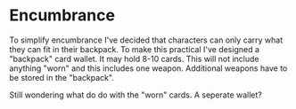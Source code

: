 # Encumbrance

To simplify encumbrance I've decided that characters can only carry what they can fit in their backpack. To make this practical I've designed a "backpack" card wallet. It may hold 8-10 cards. This will not include anything "worn" and this includes one weapon. Additional weapons have to be stored in the "backpack".

Still wondering what do do with the "worn" cards. A seperate wallet?
